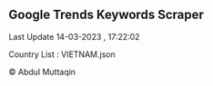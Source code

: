 

## Google Trends Keywords Scraper 
 
Last Update 14-03-2023 , 17:22:02

Country List :
VIETNAM.json



© Abdul Muttaqin 
